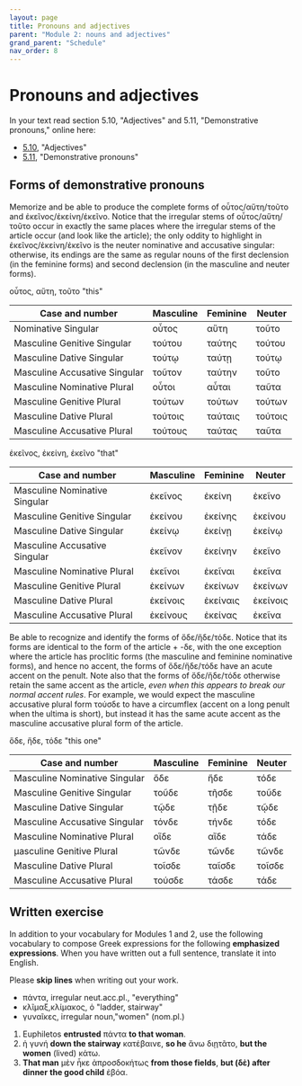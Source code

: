 ```yaml
---
layout: page
title: Pronouns and adjectives
parent: "Module 2: nouns and adjectives"
grand_parent: "Schedule"
nav_order: 8
---
```



# Pronouns and adjectives


In your text read section 5.10, "Adjectives" and 5.11, "Demonstrative pronouns," online here:


- [5.10](https://hellenike.github.io/textbook/topics/module2/demonstratives/), "Adjectives"
- [5.11](https://hellenike.github.io/textbook/topics/module2/demonstratives/), "Demonstrative pronouns"



## Forms of demonstrative pronouns

Memorize and be able to produce the complete forms of οὗτος/αὕτη/τοῦτο and ἐκεῖνος/ἐκείνη/ἐκεῖνο.  Notice that the irregular stems of οὗτος/αὕτη/τοῦτο occur in exactly the same places where the irregular stems of the article occur (and look like the article);  the only oddity to highlight in ἐκεῖνος/ἐκείνη/ἐκεῖνο is the neuter nominative and accusative singular: otherwise, its endings are the same as regular nouns of the first declension (in the feminine forms) and second declension (in the masculine and neuter forms).



οὗτος, αὕτη, τοῦτο "this"

| Case and number | Masculine | Feminine | Neuter |
| --- | --- | --- | ---  |
| Nominative Singular	| οὗτος | αὕτη| τοῦτο|
| Masculine Genitive Singular |	τούτου |ταύτης |τούτου |
| Masculine Dative Singular |	τούτῳ | ταύτῃ|τούτῳ |
| Masculine Accusative Singular |	τοῦτον |ταύτην |τοῦτο |
| Masculine Nominative Plural |	οὗτοι | αὗται| ταῦτα|
| Masculine Genitive Plural |	τούτων |τούτων |τούτων |
| Masculine Dative Plural |	τούτοις | ταύταις| τούτοις|
| Masculine Accusative Plural |	τούτους |ταύτας |ταῦτα |

ἐκεῖνος, ἐκείνη, ἐκεῖνο "that"

| Case and number | Masculine | Feminine | Neuter |
| --- | --- | --- | ---  | 
| Masculine Nominative Singular | 	ἐκεῖνος | ἐκείνη|ἐκεῖνο |
| Masculine Genitive Singular | 	ἐκείνου |ἐκείνης | ἐκείνου|
| Masculine Dative Singular | 	ἐκείνῳ | ἐκείνῃ|ἐκείνῳ |
| Masculine Accusative Singular | 	ἐκεῖνον | ἐκείνην|ἐκεῖνο |
| Masculine Nominative Plural | 	ἐκεῖνοι |ἐκεῖναι | ἐκεῖνα|
| Masculine Genitive Plural | 	ἐκείνων |ἐκείνων |ἐκείνων |
| Masculine Dative Plural | 	ἐκείνοις |ἐκείναις |ἐκείνοις |
| Masculine Accusative Plural | 	ἐκείνους |ἐκείνας | ἐκεῖνα|





Be able to recognize and identify the forms of ὅδε/ἥδε/τόδε. Notice that its forms are identical to the form of the article + -δε, with the one exception where the article has proclitic forms (the masculine and feminine nominative forms), and hence no accent, the forms of ὅδε/ἥδε/τόδε have an acute accent on the penult.  Note also that the forms of ὅδε/ἥδε/τόδε otherwise retain the same accent as the article, *even when this appears to break our normal accent rules*.  For example, we would expect the masculine accusative plural form τούσδε to have a circumflex (accent on a long penult when the ultima is short), but instead it has the same acute accent as the masculine accusative plural form of the article.


ὅδε, ἥδε, τόδε "this one"

| Case and number | Masculine | Feminine | Neuter |
| --- | --- | --- | ---  | 
| Masculine Nominative Singular | 	ὅδε |ἥδε | τόδε|
| Masculine Genitive Singular | 	τοῦδε |τῆσδε | τοῦδε|
| Masculine Dative Singular | 	τῷδε |τῇδε | τῷδε|
| Masculine Accusative Singular | 	τόνδε |τήνδε |τόδε |
| Masculine Nominative Plural | 	οἵδε | αἴδε| τάδε|
| μasculine Genitive Plural | 	τῶνδε | τῶνδε| τῶνδε|
| Masculine Dative Plural | 	τοῖσδε | ταῖσδε| τοῖσδε|
| Masculine Accusative Plural | 	τούσδε | τάσδε| τάδε|


## Written exercise

In addition to your vocabulary for Modules 1 and 2, use the following vocabulary to compose Greek expressions for the following **emphasized expressions**.  When you have written out a full sentence, translate it into English.

Please **skip lines** when writing out your work.


- πάντα,  irregular neut.acc.pl., "everything"
- κλῖμαξ,κλίμακος, ὁ "ladder, stairway"
- γυναῖκες, irregular noun,"women" (nom.pl.)

1. Euphiletos **entrusted** πάντα **to that woman**.
1. ἡ γυνή **down the stairway** κατέβαινε, **so he** ἄνω διῃτᾶτο, **but the women** (lived) κάτω.
2. **That man** μὲν ἧκε ἀπροσδοκήτως **from those fields**, **but (δὲ) after dinner**  **the good child**  ἐβόα.

